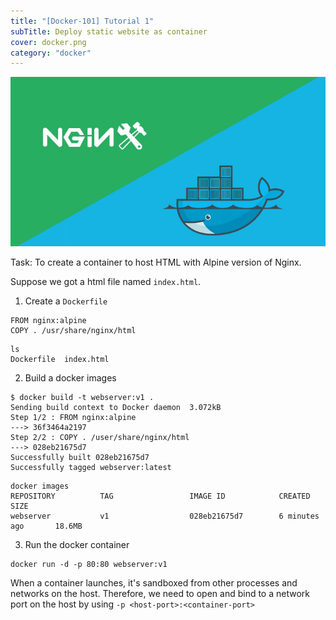 ```yaml
---
title: "[Docker-101] Tutorial 1"
subTitle: Deploy static website as container
cover: docker.png
category: "docker"
---
```


![nginx-docker](./nginx-docker.jpg)

Task:  To create a container to host HTML with Alpine version of Nginx.

Suppose we got a html file named `index.html`.

1. Create a `Dockerfile` 
```
FROM nginx:alpine
COPY . /usr/share/nginx/html
```
```
ls
Dockerfile  index.html
```
2. Build a docker images 
```
$ docker build -t webserver:v1 .
Sending build context to Docker daemon  3.072kB
Step 1/2 : FROM nginx:alpine
---> 36f3464a2197
Step 2/2 : COPY . /user/share/nginx/html
---> 028eb21675d7
Successfully built 028eb21675d7
Successfully tagged webserver:latest
```
```
docker images
REPOSITORY          TAG                 IMAGE ID            CREATED             SIZE
webserver           v1                  028eb21675d7        6 minutes ago       18.6MB
```

3. Run the docker container
  ```
  docker run -d -p 80:80 webserver:v1
  ```
  When a container launches, it's sandboxed from other processes and networks on the host. Therefore, we need to open and bind to a network port on the host by using `-p <host-port>:<container-port>`

